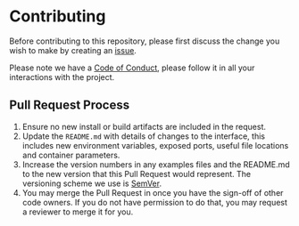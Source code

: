 # Contributing

Before contributing to this repository, please first discuss the change you wish to make by creating an [issue](https://github.com/panther-labs/panther-cli/issues).

Please note we have a [Code of Conduct](https://github.com/panther-labs/panther-cli/blob/master/CODE_OF_CONDUCT.md), please follow it in all your interactions with the project.

## Pull Request Process

1. Ensure no new install or build artifacts are included in the request.
2. Update the `README.md` with details of changes to the interface, this includes new environment
   variables, exposed ports, useful file locations and container parameters.
3. Increase the version numbers in any examples files and the README.md to the new version that this
   Pull Request would represent. The versioning scheme we use is [SemVer](http://semver.org/).
4. You may merge the Pull Request in once you have the sign-off of other code owners. If you
   do not have permission to do that, you may request a reviewer to merge it for you.
